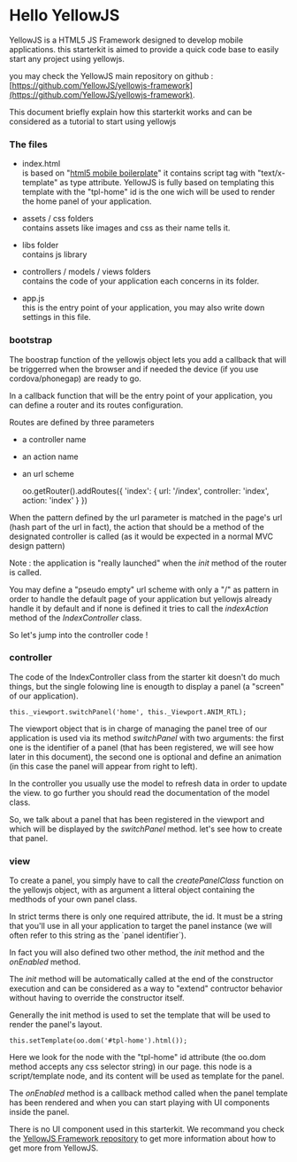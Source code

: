 Hello YellowJS
==============

YellowJS is a HTML5 JS Framework designed to develop mobile applications. this starterkit is aimed to provide a quick code base to easily start any project using yellowjs.

you may check the YellowJS main repository on github : [https://github.com/YellowJS/yellowjs-framework](https://github.com/YellowJS/yellowjs-framework).

This document briefly explain how this starterkit works and can be considered as a tutorial to start using yellowjs


### The files

- index.html  
  is based on "[html5 mobile boilerplate](http://html5boilerplate.com/mobile)" it contains script tag with "text/x-template" as type attribute. YellowJS is fully based on templating this template with the "tpl-home" id is the one wich will be used to render the home panel of your application.

- assets / css folders  
  contains assets like images and css as their name tells it.

- libs folder  
  contains js library

- controllers / models / views folders  
  contains the code of your application each concerns in its folder.

- app.js  
  this is the entry point of your application, you may also write down settings in this file.


### bootstrap

The boostrap function of the yellowjs object lets you add a callback that will be triggerred when the browser and if needed the device (if you use cordova/phonegap) are ready to go.

In a callback function that will be the entry point of your application, you can define a router and its routes configuration.

Routes are defined by three parameters 
- a controller name
- an action name
- an url scheme

    oo.getRouter().addRoutes({
        'index': {
            url: '/index',
            controller: 'index',
            action: 'index'
        }
    })

When the pattern defined by the url parameter is matched in the page's url (hash part of the url in fact), the action that should be a method of the designated controller is called (as it would be expected in a normal MVC design pattern)

Note : the application is "really launched" when the _init_ method of the router is called.

You may define a "pseudo empty" url scheme with only a "/" as pattern in order to handle the default page of your application but yellowjs already handle it by default and if none is defined it tries to call the _indexAction_ method of the _IndexController_ class.

So let's jump into the controller code !


### controller

The code of the IndexController class from the starter kit doesn't do much things, but the single folowing line is enougth to display a panel (a "screen" of our application).

    this._viewport.switchPanel('home', this._Viewport.ANIM_RTL);

The viewport object that is in charge of managing the panel tree of our application is used via its method _switchPanel_ with two arguments: the first one is the identifier of a panel (that has been registered, we will see how later in this document), the second one is optional and define an animation (in this case the panel will appear from right to left).

In the controller you usually use the model to refresh data in order to update the view. to go further you should read the documentation of the model class.

So, we talk about a panel that has been registered in the viewport and which will be displayed by the _switchPanel_ method. let's see how to create that panel.


### view

To create a panel, you simply have to call the _createPanelClass_ function on the yellowjs object, with as argument a litteral object containing the medthods of your own panel class.

In strict terms there is only one required attribute, the id. It must be a string that you'll use in all your application to target the panel instance (we will often refer to this string as the \`panel identifier\`).

In fact you will also defined two other method, the _init_ method and the _onEnabled_ method.

The _init_ method will be automatically called at the end of the constructor execution and can be considered as a way to "extend" contructor behavior without having to override the constructor itself.

Generally the init method is used to set the template that will be used to render the panel's layout.

    this.setTemplate(oo.dom('#tpl-home').html());

Here we look for the node with the "tpl-home" id attribute (the oo.dom method accepts any css selector string) in our page. this node is a script/template node, and its content will be used as template for the panel.

The _onEnabled_ method is a callback method called when the panel template has been rendered and when you can start playing with UI components inside the panel. 

There is no UI component used in this starterkit. We recommand you check the [YellowJS Framework repository](https://github.com/YellowJS/yellowjs-framework) to get more information about how to get more from YellowJS.


